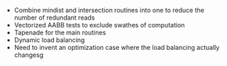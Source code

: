 - Combine mindist and intersection routines into one to reduce the number of redundant reads
- Vectorized AABB tests to exclude swathes of computation
- Tapenade for the main routines
- Dynamic load balancing
- Need to invent an optimization case where the load balancing actually changesg
